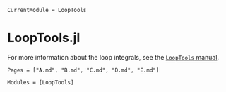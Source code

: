 ```@meta
CurrentModule = LoopTools
```

# LoopTools.jl

For more information about the loop integrals, see the [`LoopTools` manual](http://www.feynarts.de/looptools/).


```@index
Pages = ["A.md", "B.md", "C.md", "D.md", "E.md"]
```

```@autodocs
Modules = [LoopTools]
```
